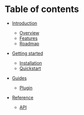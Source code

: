 # Table of contents

- [Introduction](README.md)
  - [Overview](readme/overview.md)
  - [Features](readme/features.md)
  - [Roadmap](readme/roadmap.md)

- [Getting started]()
  - [Installation](getting-started/installation.md)
  - [Quickstart](getting-started/quickstart.md)

- [Guides]()
  - [Plugin](guides/creating-your-first-task.md)

- [Reference]()
  - [API](reference/api.md)
